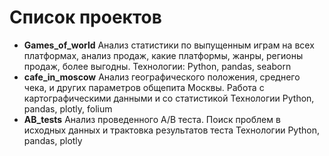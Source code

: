 # Список проектов

- **Games_of_world**
Анализ статистики по выпущенным играм на всех платформах, анализ продаж, какие платформы, жанры, регионы продаж, более выгодны.
Технологии: Python, pandas, seaborn
- **cafe_in_moscow**
Анализ географического положения, среднего чека, и других параметров общепита Москвы. Работа с картографическими данными и со статистикой
Технологии Python, pandas, plotly, folium
- **AB_tests**
Анализ проведенного A/B теста. Поиск проблем в исходных данных и трактовка результатов теста
Технологии Python, pandas, plotly

